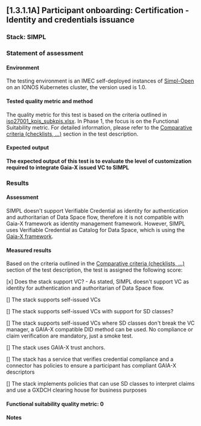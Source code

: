 ## [1.3.1.1A] Participant onboarding: Certification - Identity and credentials issuance
### Stack: SIMPL

### Statement of assessment
#### Environment
The testing environment is an IMEC self-deployed instances of [Simpl-Open](https://code.europa.eu/simpl/simpl-open) on an IONOS Kubernetes cluster, the version used is 1.0.

#### Tested quality metric and method
The quality metric for this test is based on the criteria outlined in [iso27001_kpis_subkpis.xlsx](../../../../../design_decisions/background_info/iso27001_kpis_subkpis.xlsx). In Phase 1, the focus is on the Functional Suitability metric. For detailed information, please refer to the [Comparative criteria (checklists, ...)](./test.md#comparative-criteria-checklists-) section in the test description.

#### Expected output
**The expected output of this test is to evaluate the level of customization required to integrate Gaia-X issued VC to SIMPL**

### Results
#### Assessment
SIMPL doesn't support Verifiable Credential as identity for authentication and authoritarian of Data Space flow, therefore it is not compatible with Gaia-X framework
as identity management framework.
However, SIMPL uses Verifiable Credential as Catalog for Data Space, which is using the [Gaia-X framework](https://gaia-x.eu/news-press/gaia-x-and-catalogues/).

#### Measured results

Based on the criteria outlined in the [Comparative criteria (checklists, ...)](./test.md#comparative-criteria) section of the test description, the test is assigned the following score:

[x] Does the stack support VC? - As stated, SIMPL doesn't support VC as identity for authentication and authoritarian of Data Space flow.

[] The stack supports self-issued VCs 

[] The stack supports self-issued VCs with support for SD classes? 

[] The stack supports self-issued VCs where SD classes don't break the VC manager, a GAIA-X compatible DID method can
be used. No compliance or claim verification are mandatory, just a smoke test. 

[] The stack uses GAIA-X trust anchors.

[] The stack has a service that verifies credential compliance and a connector has policies to ensure a participant has
compliant GAIA-X descriptors 

[] The stack implements policies that can use SD classes to interpret claims and use a GXDCH clearing house for business
purposes

#### Functional suitability quality metric: 0

#### Notes
